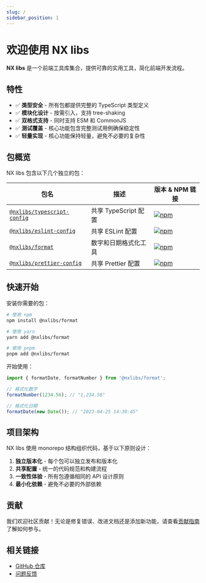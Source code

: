 ```yaml
---
slug: /
sidebar_position: 1
---
```


# 欢迎使用 NX libs

**NX libs** 是一个前端工具库集合，提供可靠的实用工具，简化前端开发流程。

## 特性

- ✅ **类型安全** - 所有包都提供完整的 TypeScript 类型定义
- ✅ **模块化设计** - 按需引入，支持 tree-shaking
- ✅ **双格式支持** - 同时支持 ESM 和 CommonJS
- ✅ **测试覆盖** - 核心功能包含完整测试用例确保稳定性
- ✅ **轻量实现** - 核心功能保持轻量，避免不必要的复杂性

## 包概览

NX libs 包含以下几个独立的包：

| 包名                                                         | 描述                 | 版本 & NPM 链接                                                |
| ------------------------------------------------------------ | -------------------- | ---------------------------------------------------------------- |
| [`@nxlibs/typescript-config`](/packages/typescript-config) | 共享 TypeScript 配置 | [![npm](https://img.shields.io/npm/v/@nxlibs/typescript-config)](https://www.npmjs.com/package/@nxlibs/typescript-config) |
| [`@nxlibs/eslint-config`](/packages/eslint-config)         | 共享 ESLint 配置     | [![npm](https://img.shields.io/npm/v/@nxlibs/eslint-config)](https://www.npmjs.com/package/@nxlibs/eslint-config) |
| [`@nxlibs/format`](/packages/format)                       | 数字和日期格式化工具 | [![npm](https://img.shields.io/npm/v/@nxlibs/format)](https://www.npmjs.com/package/@nxlibs/format) |
| [`@nxlibs/prettier-config`](/packages/prettier-config)     | 共享 Prettier 配置   | [![npm](https://img.shields.io/npm/v/@nxlibs/prettier-config)](https://www.npmjs.com/package/@nxlibs/prettier-config) |

## 快速开始

安装你需要的包：

```bash
# 使用 npm
npm install @nxlibs/format

# 使用 yarn
yarn add @nxlibs/format

# 使用 pnpm
pnpm add @nxlibs/format
```

开始使用：

```typescript
import { formatDate, formatNumber } from '@nxlibs/format';

// 格式化数字
formatNumber(1234.56); // "1,234.56"

// 格式化日期
formatDate(new Date()); // "2023-04-25 14:30:45"
```

## 项目架构

NX libs 使用 monorepo 结构组织代码，基于以下原则设计：

1. **独立版本化** - 每个包可以独立发布和版本化
2. **共享配置** - 统一的代码规范和构建流程
3. **一致性体验** - 所有包遵循相同的 API 设计原则
4. **最小化依赖** - 避免不必要的外部依赖

## 贡献

我们欢迎社区贡献！无论是修复错误、改进文档还是添加新功能，请查看[贡献指南](/docs/guides/contributing)了解如何参与。

## 相关链接

- [GitHub 仓库](https://github.com/NexaraGroup/nx-libs)
- [问题反馈](https://github.com/NexaraGroup/nx-libs/issues)
